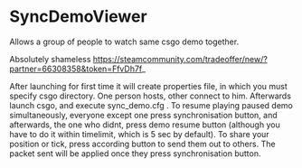 # SyncDemoViewer
Allows a group of people to watch same csgo demo together.

Absolutely shameless https://steamcommunity.com/tradeoffer/new/?partner=66308358&token=FfvDh7f_

After launching for first time it will create properties file, in which you must specify csgo directory. One person hosts, other connect to him. Afterwards launch csgo, and execute sync_demo.cfg . To resume playing paused demo simultaneously, everyone except one press synchronisation button, and afterwards, the one who didnt, press demo resume button (although you have to do it within timelimit, which is 5 sec by default). To share your position or tick, press according button to send them out to others. The packet sent will be applied once they press synchronisation button. 
